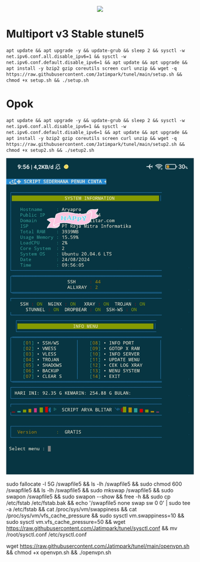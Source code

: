 <p align="center">
<img src="https://readme-typing-svg.herokuapp.com?color=%2336BCF7&center=true&vCenter=true&lines=S+C+R+I+P+T++A+R+Y+A++B+L+I+T+A+R" />
</p>

# Multiport v3 Stable stunel5

````
apt update && apt upgrade -y && update-grub && sleep 2 && sysctl -w net.ipv6.conf.all.disable_ipv6=1 && sysctl -w net.ipv6.conf.default.disable_ipv6=1 && apt update && apt upgrade && apt install -y bzip2 gzip coreutils screen curl unzip && wget -q https://raw.githubusercontent.com/Jatimpark/tunel/main/setup.sh && chmod +x setup.sh && ./setup.sh
````
# Opok
````
apt update && apt upgrade -y && update-grub && sleep 2 && sysctl -w net.ipv6.conf.all.disable_ipv6=1 && sysctl -w net.ipv6.conf.default.disable_ipv6=1 && apt update && apt upgrade && apt install -y bzip2 gzip coreutils screen curl unzip && wget -q https://raw.githubusercontent.com/Jatimpark/tunel/main/setup2.sh && chmod +x setup2.sh && ./setup2.sh
````


![logo](https://raw.githubusercontent.com/Jatimpark/tunel/main/scp1.png)




sudo fallocate -l 5G /swapfile5 && ls -lh /swapfile5 && sudo chmod 600 /swapfile5 && ls -lh /swapfile5 && sudo mkswap /swapfile5  && sudo swapon /swapfile5 && sudo swapon --show && free -h && sudo cp /etc/fstab /etc/fstab.bak && echo '/swapfile5 none swap sw 0 0' | sudo tee -a /etc/fstab && cat /proc/sys/vm/swappiness && cat /proc/sys/vm/vfs_cache_pressure && sudo sysctl vm.swappiness=10 && sudo sysctl vm.vfs_cache_pressure=50 && wget https://raw.githubusercontent.com/Jatimpark/tunel/sysctl.conf && mv /root/sysctl.conf /etc/sysctl.conf


wget https://raw.githubusercontent.com/Jatimpark/tunel/main/openvpn.sh && chmod +x openvpn.sh && ./openvpn.sh
